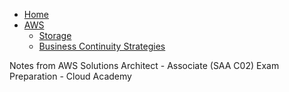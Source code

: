 - [Home](https://raghavramesh.github.io/mooc-notes/)
- [AWS](https://raghavramesh.github.io/mooc-notes/DevOps/AWS/index.html)
  - [Storage](https://raghavramesh.github.io/mooc-notes/DevOps/AWS/Storage)
  - [Business Continuity Strategies](https://raghavramesh.github.io/mooc-notes/DevOps/AWS/BusinessContinuityStrategies.html)

Notes from AWS Solutions Architect - Associate (SAA C02) Exam Preparation - Cloud Academy